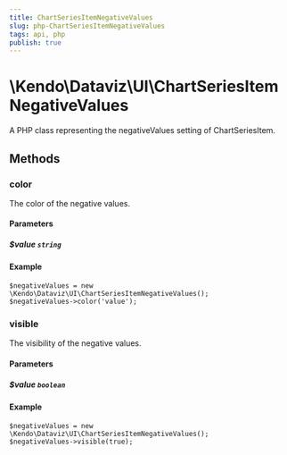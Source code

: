 ```yaml
---
title: ChartSeriesItemNegativeValues
slug: php-ChartSeriesItemNegativeValues
tags: api, php
publish: true
---
```


# \Kendo\Dataviz\UI\ChartSeriesItemNegativeValues

A PHP class representing the negativeValues setting of ChartSeriesItem.


## Methods

### color
The color of the negative values.
#### Parameters

##### $value `string`



#### Example 
    $negativeValues = new \Kendo\Dataviz\UI\ChartSeriesItemNegativeValues();
    $negativeValues->color('value');

### visible
The visibility of the negative values.
#### Parameters

##### $value `boolean`



#### Example 
    $negativeValues = new \Kendo\Dataviz\UI\ChartSeriesItemNegativeValues();
    $negativeValues->visible(true);

